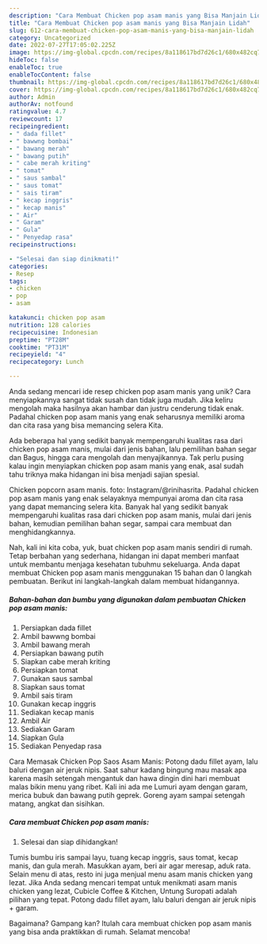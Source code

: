 ```yaml
---
description: "Cara Membuat Chicken pop asam manis yang Bisa Manjain Lidah"
title: "Cara Membuat Chicken pop asam manis yang Bisa Manjain Lidah"
slug: 612-cara-membuat-chicken-pop-asam-manis-yang-bisa-manjain-lidah
category: Uncategorized
date: 2022-07-27T17:05:02.225Z
image: https://img-global.cpcdn.com/recipes/8a118617bd7d26c1/680x482cq70/chicken-pop-asam-manis-foto-resep-utama.jpg
hideToc: false
enableToc: true
enableTocContent: false
thumbnail: https://img-global.cpcdn.com/recipes/8a118617bd7d26c1/680x482cq70/chicken-pop-asam-manis-foto-resep-utama.jpg
cover: https://img-global.cpcdn.com/recipes/8a118617bd7d26c1/680x482cq70/chicken-pop-asam-manis-foto-resep-utama.jpg
author: Admin
authorAv: notfound
ratingvalue: 4.7
reviewcount: 17
recipeingredient:
- " dada fillet"
- " bawwng bombai"
- " bawang merah"
- " bawang putih"
- " cabe merah kriting"
- " tomat"
- " saus sambal"
- " saus tomat"
- " sais tiram"
- " kecap inggris"
- " kecap manis"
- " Air"
- " Garam"
- " Gula"
- " Penyedap rasa"
recipeinstructions:

- "Selesai dan siap dinikmati!"
categories:
- Resep
tags:
- chicken
- pop
- asam

katakunci: chicken pop asam 
nutrition: 128 calories
recipecuisine: Indonesian
preptime: "PT28M"
cooktime: "PT31M"
recipeyield: "4"
recipecategory: Lunch

---
```





Anda sedang mencari ide resep chicken pop asam manis yang unik? Cara menyiapkannya sangat tidak susah dan tidak juga mudah. Jika keliru mengolah maka hasilnya akan hambar dan justru cenderung tidak enak. Padahal chicken pop asam manis yang enak seharusnya memiliki aroma dan cita rasa yang bisa memancing selera Kita.





Ada beberapa hal yang sedikit banyak mempengaruhi kualitas rasa dari chicken pop asam manis, mulai dari jenis bahan, lalu pemilihan bahan segar dan Bagus, hingga cara mengolah dan menyajikannya. Tak perlu pusing kalau ingin menyiapkan chicken pop asam manis yang enak,      asal sudah tahu triknya maka hidangan ini bisa menjadi sajian spesial.














Chicken popcorn asam manis. foto: Instagram/@rinihasrita. Padahal chicken pop asam manis yang enak selayaknya mempunyai aroma dan cita rasa yang dapat memancing selera kita. Banyak hal yang sedikit banyak mempengaruhi kualitas rasa dari chicken pop asam manis, mulai dari jenis bahan, kemudian pemilihan bahan segar, sampai cara membuat dan menghidangkannya.






Nah, kali ini kita coba, yuk, buat chicken pop asam manis sendiri di rumah. Tetap berbahan yang sederhana, hidangan ini dapat memberi manfaat untuk membantu menjaga kesehatan tubuhmu sekeluarga. Anda dapat membuat Chicken pop asam manis menggunakan 15 bahan dan 0 langkah pembuatan. Berikut ini langkah-langkah dalam membuat hidangannya.

<!--inarticleads1-->

##### Bahan-bahan dan bumbu yang digunakan dalam pembuatan Chicken pop asam manis:

1. Persiapkan  dada fillet
1. Ambil  bawwng bombai
1. Ambil  bawang merah
1. Persiapkan  bawang putih
1. Siapkan  cabe merah kriting
1. Persiapkan  tomat
1. Gunakan  saus sambal
1. Siapkan  saus tomat
1. Ambil  sais tiram
1. Gunakan  kecap inggris
1. Sediakan  kecap manis
1. Ambil  Air
1. Sediakan  Garam
1. Siapkan  Gula
1. Sediakan  Penyedap rasa


Cara Memasak Chicken Pop Saos Asam Manis: Potong dadu fillet ayam, lalu baluri dengan air jeruk nipis. Saat sahur kadang bingung mau masak apa karena masih setengah mengantuk dan hawa dingin dini hari membuat malas bikin menu yang ribet. Kali ini ada me Lumuri ayam dengan garam, merica bubuk dan bawang putih geprek. Goreng ayam sampai setengah matang, angkat dan sisihkan. 

<!--inarticleads2-->

##### Cara membuat Chicken pop asam manis:


1. Selesai dan siap dihidangkan!

Tumis bumbu iris sampai layu, tuang kecap inggris, saus tomat, kecap manis, dan gula merah. Masukkan ayam, beri air agar meresap, aduk rata. Selain menu di atas, resto ini juga menjual menu asam manis chicken yang lezat. Jika Anda sedang mencari tempat untuk menikmati asam manis chicken yang lezat, Cubicle Coffee &amp; Kitchen, Untung Suropati adalah pilihan yang tepat. Potong dadu fillet ayam, lalu baluri dengan air jeruk nipis + garam. 

Bagaimana? Gampang kan? Itulah cara membuat chicken pop asam manis yang bisa anda praktikkan di rumah. Selamat mencoba!
